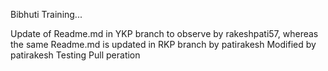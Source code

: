 Bibhuti Training...

Update of Readme.md in YKP branch to observe by rakeshpati57, whereas the same Readme.md is updated in RKP branch by patirakesh
Modified by patirakesh
Testing Pull peration

